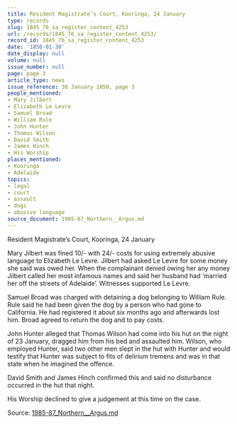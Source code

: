 ```yaml
---
title: Resident Magistrate’s Court, Kooringa, 24 January
type: records
slug: 1845_76_sa_register_content_4253
url: /records/1845_76_sa_register_content_4253/
record_id: 1845_76_sa_register_content_4253
date: '1850-01-30'
date_display: null
volume: null
issue_number: null
page: page 3
article_type: news
issue_reference: 30 January 1850, page 3
people_mentioned:
- Mary Jilbert
- Elizabeth Le Levre
- Samuel Broad
- William Rule
- John Hunter
- Thomas Wilson
- David Smith
- James Hinch
- His Worship
places_mentioned:
- Kooringa
- Adelaide
topics:
- legal
- court
- assault
- dogs
- abusive language
source_document: 1985-87_Northern__Argus.md
---
```


Resident Magistrate’s Court, Kooringa, 24 January

Mary Jilbert was fined 10/- with 24/- costs for using extremely abusive language to Elizabeth Le Levre.  Jilbert had asked Le Levre for some money she said was owed her.  When the complainant denied owing her any money Jilbert called her most infamous names and said her husband had ‘married her off the streets of Adelaide’.  Witnesses supported Le Levre.

Samuel Broad was charged with detaining a dog belonging to William Rule.  Rule said he had been given the dog by a person who had gone to California.  He had registered it about six months ago and afterwards lost him.  Broad agreed to return the dog and to pay costs.

John Hunter alleged that Thomas Wilson had come into his hut on the night of 23 January, dragged him from his bed and assaulted him.  Wilson, who employed Hunter, said two other men slept in the hut with Hunter and would testify that Hunter was subject to fits of delirium tremens and was in that state when he imagined the offence.

David Smith and James Hinch confirmed this and said no disturbance occurred in the hut that night.

His Worship declined to give a judgement at this time on the case.

Source: [1985-87_Northern__Argus.md](/downloads/markdown/1985-87_Northern__Argus.md)
